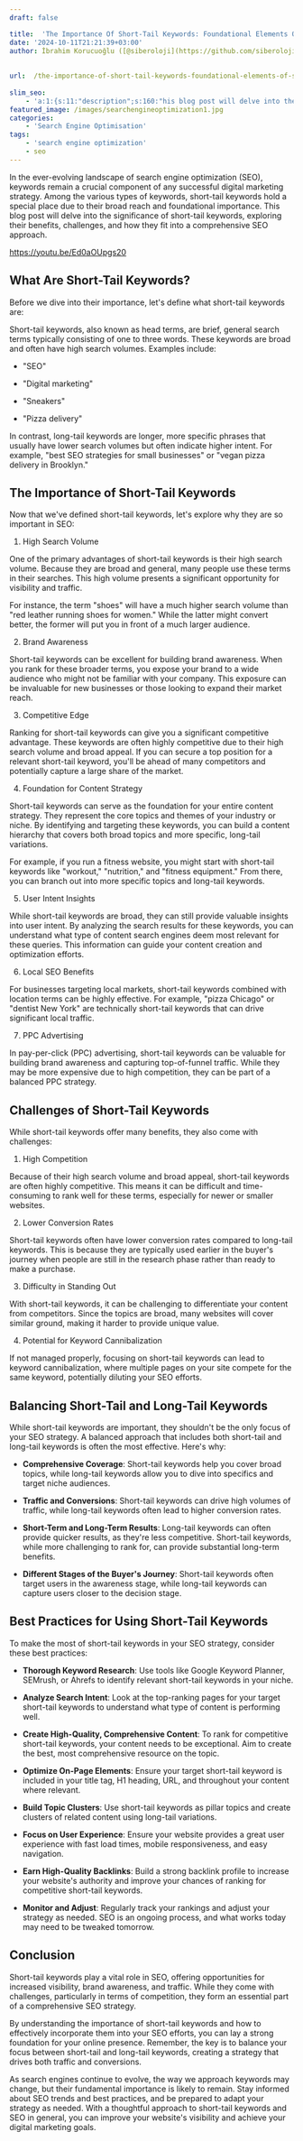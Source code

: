 ```yaml
---
draft: false

title:  'The Importance Of Short-Tail Keywords: Foundational Elements Of SEO Success'
date: '2024-10-11T21:21:39+03:00'
author: İbrahim Korucuoğlu ([@siberoloji](https://github.com/siberoloji))
 
 
url:  /the-importance-of-short-tail-keywords-foundational-elements-of-seo-success/
 
slim_seo:
    - 'a:1:{s:11:"description";s:160:"his blog post will delve into the significance of short-tail keywords, exploring their benefits, challenges, and how they fit into a comprehensive SEO approach.";}'
featured_image: /images/searchengineoptimization1.jpg
categories:
    - 'Search Engine Optimisation'
tags:
    - 'search engine optimization'
    - seo
---
```



In the ever-evolving landscape of search engine optimization (SEO), keywords remain a crucial component of any successful digital marketing strategy. Among the various types of keywords, short-tail keywords hold a special place due to their broad reach and foundational importance. This blog post will delve into the significance of short-tail keywords, exploring their benefits, challenges, and how they fit into a comprehensive SEO approach.



<a href="https://youtu.be/Ed0aOUpgs20">https://youtu.be/Ed0aOUpgs20</a>



## What Are Short-Tail Keywords?



Before we dive into their importance, let's define what short-tail keywords are:



Short-tail keywords, also known as head terms, are brief, general search terms typically consisting of one to three words. These keywords are broad and often have high search volumes. Examples include:


* "SEO"

* "Digital marketing"

* "Sneakers"

* "Pizza delivery"




In contrast, long-tail keywords are longer, more specific phrases that usually have lower search volumes but often indicate higher intent. For example, "best SEO strategies for small businesses" or "vegan pizza delivery in Brooklyn."



## The Importance of Short-Tail Keywords



Now that we've defined short-tail keywords, let's explore why they are so important in SEO:



1. High Search Volume



One of the primary advantages of short-tail keywords is their high search volume. Because they are broad and general, many people use these terms in their searches. This high volume presents a significant opportunity for visibility and traffic.



For instance, the term "shoes" will have a much higher search volume than "red leather running shoes for women." While the latter might convert better, the former will put you in front of a much larger audience.



2. Brand Awareness



Short-tail keywords can be excellent for building brand awareness. When you rank for these broader terms, you expose your brand to a wide audience who might not be familiar with your company. This exposure can be invaluable for new businesses or those looking to expand their market reach.



3. Competitive Edge



Ranking for short-tail keywords can give you a significant competitive advantage. These keywords are often highly competitive due to their high search volume and broad appeal. If you can secure a top position for a relevant short-tail keyword, you'll be ahead of many competitors and potentially capture a large share of the market.



4. Foundation for Content Strategy



Short-tail keywords can serve as the foundation for your entire content strategy. They represent the core topics and themes of your industry or niche. By identifying and targeting these keywords, you can build a content hierarchy that covers both broad topics and more specific, long-tail variations.



For example, if you run a fitness website, you might start with short-tail keywords like "workout," "nutrition," and "fitness equipment." From there, you can branch out into more specific topics and long-tail keywords.



5. User Intent Insights



While short-tail keywords are broad, they can still provide valuable insights into user intent. By analyzing the search results for these keywords, you can understand what type of content search engines deem most relevant for these queries. This information can guide your content creation and optimization efforts.



6. Local SEO Benefits



For businesses targeting local markets, short-tail keywords combined with location terms can be highly effective. For example, "pizza Chicago" or "dentist New York" are technically short-tail keywords that can drive significant local traffic.



7. PPC Advertising



In pay-per-click (PPC) advertising, short-tail keywords can be valuable for building brand awareness and capturing top-of-funnel traffic. While they may be more expensive due to high competition, they can be part of a balanced PPC strategy.



## Challenges of Short-Tail Keywords



While short-tail keywords offer many benefits, they also come with challenges:



1. High Competition



Because of their high search volume and broad appeal, short-tail keywords are often highly competitive. This means it can be difficult and time-consuming to rank well for these terms, especially for newer or smaller websites.



2. Lower Conversion Rates



Short-tail keywords often have lower conversion rates compared to long-tail keywords. This is because they are typically used earlier in the buyer's journey when people are still in the research phase rather than ready to make a purchase.



3. Difficulty in Standing Out



With short-tail keywords, it can be challenging to differentiate your content from competitors. Since the topics are broad, many websites will cover similar ground, making it harder to provide unique value.



4. Potential for Keyword Cannibalization



If not managed properly, focusing on short-tail keywords can lead to keyword cannibalization, where multiple pages on your site compete for the same keyword, potentially diluting your SEO efforts.



## Balancing Short-Tail and Long-Tail Keywords



While short-tail keywords are important, they shouldn't be the only focus of your SEO strategy. A balanced approach that includes both short-tail and long-tail keywords is often the most effective. Here's why:


* **Comprehensive Coverage**: Short-tail keywords help you cover broad topics, while long-tail keywords allow you to dive into specifics and target niche audiences.

* **Traffic and Conversions**: Short-tail keywords can drive high volumes of traffic, while long-tail keywords often lead to higher conversion rates.

* **Short-Term and Long-Term Results**: Long-tail keywords can often provide quicker results, as they're less competitive. Short-tail keywords, while more challenging to rank for, can provide substantial long-term benefits.

* **Different Stages of the Buyer's Journey**: Short-tail keywords often target users in the awareness stage, while long-tail keywords can capture users closer to the decision stage.




## Best Practices for Using Short-Tail Keywords



To make the most of short-tail keywords in your SEO strategy, consider these best practices:


* **Thorough Keyword Research**: Use tools like Google Keyword Planner, SEMrush, or Ahrefs to identify relevant short-tail keywords in your niche.

* **Analyze Search Intent**: Look at the top-ranking pages for your target short-tail keywords to understand what type of content is performing well.

* **Create High-Quality, Comprehensive Content**: To rank for competitive short-tail keywords, your content needs to be exceptional. Aim to create the best, most comprehensive resource on the topic.

* **Optimize On-Page Elements**: Ensure your target short-tail keyword is included in your title tag, H1 heading, URL, and throughout your content where relevant.

* **Build Topic Clusters**: Use short-tail keywords as pillar topics and create clusters of related content using long-tail variations.

* **Focus on User Experience**: Ensure your website provides a great user experience with fast load times, mobile responsiveness, and easy navigation.

* **Earn High-Quality Backlinks**: Build a strong backlink profile to increase your website's authority and improve your chances of ranking for competitive short-tail keywords.

* **Monitor and Adjust**: Regularly track your rankings and adjust your strategy as needed. SEO is an ongoing process, and what works today may need to be tweaked tomorrow.




## Conclusion



Short-tail keywords play a vital role in SEO, offering opportunities for increased visibility, brand awareness, and traffic. While they come with challenges, particularly in terms of competition, they form an essential part of a comprehensive SEO strategy.



By understanding the importance of short-tail keywords and how to effectively incorporate them into your SEO efforts, you can lay a strong foundation for your online presence. Remember, the key is to balance your focus between short-tail and long-tail keywords, creating a strategy that drives both traffic and conversions.



As search engines continue to evolve, the way we approach keywords may change, but their fundamental importance is likely to remain. Stay informed about SEO trends and best practices, and be prepared to adapt your strategy as needed. With a thoughtful approach to short-tail keywords and SEO in general, you can improve your website's visibility and achieve your digital marketing goals.
